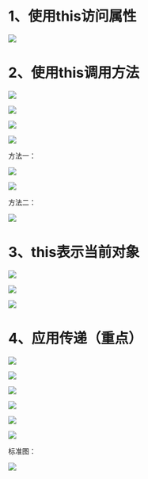 # 1、使用this访问属性

![](https://tcs.teambition.net/storage/3125aca143a91ee3268aec3ffd2ea39d82ec?Signature=eyJhbGciOiJIUzI1NiIsInR5cCI6IkpXVCJ9.eyJBcHBJRCI6IjU5Mzc3MGZmODM5NjMyMDAyZTAzNThmMSIsIl9hcHBJZCI6IjU5Mzc3MGZmODM5NjMyMDAyZTAzNThmMSIsIl9vcmdhbml6YXRpb25JZCI6IiIsImV4cCI6MTYyMjAzNjk4MiwiaWF0IjoxNjIxNDMyMTgyLCJyZXNvdXJjZSI6Ii9zdG9yYWdlLzMxMjVhY2ExNDNhOTFlZTMyNjhhZWMzZmZkMmVhMzlkODJlYyJ9.anch7DDN3KCEO9QnHAUni7LES57Suu-92FV995wB1fY&download=image.png "")



# 2、使用this调用方法

![](https://tcs.teambition.net/storage/3125bccb21715f29dc637cff35f7425a03e4?Signature=eyJhbGciOiJIUzI1NiIsInR5cCI6IkpXVCJ9.eyJBcHBJRCI6IjU5Mzc3MGZmODM5NjMyMDAyZTAzNThmMSIsIl9hcHBJZCI6IjU5Mzc3MGZmODM5NjMyMDAyZTAzNThmMSIsIl9vcmdhbml6YXRpb25JZCI6IiIsImV4cCI6MTYyMjAzNjk4MiwiaWF0IjoxNjIxNDMyMTgyLCJyZXNvdXJjZSI6Ii9zdG9yYWdlLzMxMjViY2NiMjE3MTVmMjlkYzYzN2NmZjM1Zjc0MjVhMDNlNCJ9.JkLBUiPAuedw49SvvAtye6fCqU3UpPrC4xlFCPt-OtI&download=image.png "")



![](https://tcs.teambition.net/storage/31258a68a1b1a2860a4eeb9987ee6b2ee827?Signature=eyJhbGciOiJIUzI1NiIsInR5cCI6IkpXVCJ9.eyJBcHBJRCI6IjU5Mzc3MGZmODM5NjMyMDAyZTAzNThmMSIsIl9hcHBJZCI6IjU5Mzc3MGZmODM5NjMyMDAyZTAzNThmMSIsIl9vcmdhbml6YXRpb25JZCI6IiIsImV4cCI6MTYyMjAzNjk4MiwiaWF0IjoxNjIxNDMyMTgyLCJyZXNvdXJjZSI6Ii9zdG9yYWdlLzMxMjU4YTY4YTFiMWEyODYwYTRlZWI5OTg3ZWU2YjJlZTgyNyJ9.IObKc-h8MtBEawe4GTQcmdkDqSt9iUWiqeWRNdVU71o&download=image.png "")

![](https://tcs.teambition.net/storage/31257b97aef3f1932e1554b811767aa6800d?Signature=eyJhbGciOiJIUzI1NiIsInR5cCI6IkpXVCJ9.eyJBcHBJRCI6IjU5Mzc3MGZmODM5NjMyMDAyZTAzNThmMSIsIl9hcHBJZCI6IjU5Mzc3MGZmODM5NjMyMDAyZTAzNThmMSIsIl9vcmdhbml6YXRpb25JZCI6IiIsImV4cCI6MTYyMjAzNjk4MiwiaWF0IjoxNjIxNDMyMTgyLCJyZXNvdXJjZSI6Ii9zdG9yYWdlLzMxMjU3Yjk3YWVmM2YxOTMyZTE1NTRiODExNzY3YWE2ODAwZCJ9.UJbrbYkJHQUaF3kLUBs6SouYjZZK0UTpSeWWAEEQEo0&download=image.png "")



![](https://tcs.teambition.net/storage/312533a38c1ac9f675a28714d47a19458987?Signature=eyJhbGciOiJIUzI1NiIsInR5cCI6IkpXVCJ9.eyJBcHBJRCI6IjU5Mzc3MGZmODM5NjMyMDAyZTAzNThmMSIsIl9hcHBJZCI6IjU5Mzc3MGZmODM5NjMyMDAyZTAzNThmMSIsIl9vcmdhbml6YXRpb25JZCI6IiIsImV4cCI6MTYyMjAzNjk4MiwiaWF0IjoxNjIxNDMyMTgyLCJyZXNvdXJjZSI6Ii9zdG9yYWdlLzMxMjUzM2EzOGMxYWM5ZjY3NWEyODcxNGQ0N2ExOTQ1ODk4NyJ9.AK45HOg1uPCJVPNLNPo6wqUsfPq-Uj9LLSSOOWn9gJ4&download=image.png "")

方法一：

![](https://tcs.teambition.net/storage/3125519efa395d3b7335ae97dc9d24c2b5d7?Signature=eyJhbGciOiJIUzI1NiIsInR5cCI6IkpXVCJ9.eyJBcHBJRCI6IjU5Mzc3MGZmODM5NjMyMDAyZTAzNThmMSIsIl9hcHBJZCI6IjU5Mzc3MGZmODM5NjMyMDAyZTAzNThmMSIsIl9vcmdhbml6YXRpb25JZCI6IiIsImV4cCI6MTYyMjAzNjk4MiwiaWF0IjoxNjIxNDMyMTgyLCJyZXNvdXJjZSI6Ii9zdG9yYWdlLzMxMjU1MTllZmEzOTVkM2I3MzM1YWU5N2RjOWQyNGMyYjVkNyJ9.msU77TK73ye1l7rUnrLDsOlsjXwJSA7DGyCaycdHdME&download=image.png "")

![](https://tcs.teambition.net/storage/3125febcd7c12834f671de5d9deb3740b107?Signature=eyJhbGciOiJIUzI1NiIsInR5cCI6IkpXVCJ9.eyJBcHBJRCI6IjU5Mzc3MGZmODM5NjMyMDAyZTAzNThmMSIsIl9hcHBJZCI6IjU5Mzc3MGZmODM5NjMyMDAyZTAzNThmMSIsIl9vcmdhbml6YXRpb25JZCI6IiIsImV4cCI6MTYyMjAzNjk4MiwiaWF0IjoxNjIxNDMyMTgyLCJyZXNvdXJjZSI6Ii9zdG9yYWdlLzMxMjVmZWJjZDdjMTI4MzRmNjcxZGU1ZDlkZWIzNzQwYjEwNyJ9.om_x51AsRzyuiCUPdaIxmtIEHMn3ErxngsGkHR23-7s&download=image.png "")



方法二：

![](https://tcs.teambition.net/storage/3125aec742b980d4bb0fdef4ad21f44d7b51?Signature=eyJhbGciOiJIUzI1NiIsInR5cCI6IkpXVCJ9.eyJBcHBJRCI6IjU5Mzc3MGZmODM5NjMyMDAyZTAzNThmMSIsIl9hcHBJZCI6IjU5Mzc3MGZmODM5NjMyMDAyZTAzNThmMSIsIl9vcmdhbml6YXRpb25JZCI6IiIsImV4cCI6MTYyMjAzNjk4MiwiaWF0IjoxNjIxNDMyMTgyLCJyZXNvdXJjZSI6Ii9zdG9yYWdlLzMxMjVhZWM3NDJiOTgwZDRiYjBmZGVmNGFkMjFmNDRkN2I1MSJ9.hQfHtQqEh5ZP7sMSFEUZtfnkCS6cgu5dzNTxQ5UTGgc&download=image.png "")





# 3、this表示当前对象

![](https://tcs.teambition.net/storage/312592622be492e69e033eb51036e0ff8bd7?Signature=eyJhbGciOiJIUzI1NiIsInR5cCI6IkpXVCJ9.eyJBcHBJRCI6IjU5Mzc3MGZmODM5NjMyMDAyZTAzNThmMSIsIl9hcHBJZCI6IjU5Mzc3MGZmODM5NjMyMDAyZTAzNThmMSIsIl9vcmdhbml6YXRpb25JZCI6IiIsImV4cCI6MTYyMjAzNjk4MiwiaWF0IjoxNjIxNDMyMTgyLCJyZXNvdXJjZSI6Ii9zdG9yYWdlLzMxMjU5MjYyMmJlNDkyZTY5ZTAzM2ViNTEwMzZlMGZmOGJkNyJ9.OEGOWB5ZKG5Mn1QPcSTo3TLiddNAMMU-CNs68DO2Ky0&download=image.png "")

![](https://tcs.teambition.net/storage/31256041b144b57d38c0d140e162976ab307?Signature=eyJhbGciOiJIUzI1NiIsInR5cCI6IkpXVCJ9.eyJBcHBJRCI6IjU5Mzc3MGZmODM5NjMyMDAyZTAzNThmMSIsIl9hcHBJZCI6IjU5Mzc3MGZmODM5NjMyMDAyZTAzNThmMSIsIl9vcmdhbml6YXRpb25JZCI6IiIsImV4cCI6MTYyMjAzNjk4MiwiaWF0IjoxNjIxNDMyMTgyLCJyZXNvdXJjZSI6Ii9zdG9yYWdlLzMxMjU2MDQxYjE0NGI1N2QzOGMwZDE0MGUxNjI5NzZhYjMwNyJ9.Zduu5OSVKqrPRv8RGvW9z1C_Zu0m0TZTKa5V1bSd3xU&download=image.png "")



![](https://tcs.teambition.net/storage/3125f1d04e3530196509fe1edb7dce71df5b?Signature=eyJhbGciOiJIUzI1NiIsInR5cCI6IkpXVCJ9.eyJBcHBJRCI6IjU5Mzc3MGZmODM5NjMyMDAyZTAzNThmMSIsIl9hcHBJZCI6IjU5Mzc3MGZmODM5NjMyMDAyZTAzNThmMSIsIl9vcmdhbml6YXRpb25JZCI6IiIsImV4cCI6MTYyMjAzNjk4MiwiaWF0IjoxNjIxNDMyMTgyLCJyZXNvdXJjZSI6Ii9zdG9yYWdlLzMxMjVmMWQwNGUzNTMwMTk2NTA5ZmUxZWRiN2RjZTcxZGY1YiJ9.O-jZ_MhdhWEYrKE7FAm7WvUTULcViY4eQv2_FwfNwrM&download=image.png "")





# 4、应用传递（重点）



![](https://tcs.teambition.net/storage/312518e08e9cb54ea051d1fd6b8cbacd9724?Signature=eyJhbGciOiJIUzI1NiIsInR5cCI6IkpXVCJ9.eyJBcHBJRCI6IjU5Mzc3MGZmODM5NjMyMDAyZTAzNThmMSIsIl9hcHBJZCI6IjU5Mzc3MGZmODM5NjMyMDAyZTAzNThmMSIsIl9vcmdhbml6YXRpb25JZCI6IiIsImV4cCI6MTYyMjAzNjk4MiwiaWF0IjoxNjIxNDMyMTgyLCJyZXNvdXJjZSI6Ii9zdG9yYWdlLzMxMjUxOGUwOGU5Y2I1NGVhMDUxZDFmZDZiOGNiYWNkOTcyNCJ9.fPV82PsvCZIEtlsgiCqTFzN1p3ZxS2vNsCnI04Te9qo&download=image.png "")

![](https://tcs.teambition.net/storage/31258ad3cdc827d56ff3961d37abcc8c2d43?Signature=eyJhbGciOiJIUzI1NiIsInR5cCI6IkpXVCJ9.eyJBcHBJRCI6IjU5Mzc3MGZmODM5NjMyMDAyZTAzNThmMSIsIl9hcHBJZCI6IjU5Mzc3MGZmODM5NjMyMDAyZTAzNThmMSIsIl9vcmdhbml6YXRpb25JZCI6IiIsImV4cCI6MTYyMjAzNjk4MiwiaWF0IjoxNjIxNDMyMTgyLCJyZXNvdXJjZSI6Ii9zdG9yYWdlLzMxMjU4YWQzY2RjODI3ZDU2ZmYzOTYxZDM3YWJjYzhjMmQ0MyJ9.0n4bSEHtzvAAkBqHUVOWrUEJIkrQXCA72yXSuIUNhyg&download=image.png "")





![](https://tcs.teambition.net/storage/3125b4d74156610481e61cf2799c5c31867e?Signature=eyJhbGciOiJIUzI1NiIsInR5cCI6IkpXVCJ9.eyJBcHBJRCI6IjU5Mzc3MGZmODM5NjMyMDAyZTAzNThmMSIsIl9hcHBJZCI6IjU5Mzc3MGZmODM5NjMyMDAyZTAzNThmMSIsIl9vcmdhbml6YXRpb25JZCI6IiIsImV4cCI6MTYyMjAzNjk4MiwiaWF0IjoxNjIxNDMyMTgyLCJyZXNvdXJjZSI6Ii9zdG9yYWdlLzMxMjViNGQ3NDE1NjYxMDQ4MWU2MWNmMjc5OWM1YzMxODY3ZSJ9.kaTEVLmWQ7m-V318Myut31e0CHMNxNXMrymb6QwOnjE&download=image.png "")

![](https://tcs.teambition.net/storage/3125626a545888f3c9ce00594fb26c9c5b54?Signature=eyJhbGciOiJIUzI1NiIsInR5cCI6IkpXVCJ9.eyJBcHBJRCI6IjU5Mzc3MGZmODM5NjMyMDAyZTAzNThmMSIsIl9hcHBJZCI6IjU5Mzc3MGZmODM5NjMyMDAyZTAzNThmMSIsIl9vcmdhbml6YXRpb25JZCI6IiIsImV4cCI6MTYyMjAzNjk4MiwiaWF0IjoxNjIxNDMyMTgyLCJyZXNvdXJjZSI6Ii9zdG9yYWdlLzMxMjU2MjZhNTQ1ODg4ZjNjOWNlMDA1OTRmYjI2YzljNWI1NCJ9.S59ANpzuvVDSODmKSE1CDKFTNRmdcQtQ7IdrVuFpMPU&download=image.png "")





![](https://tcs.teambition.net/storage/31250cf700576b0dff2342e43d610b54810e?Signature=eyJhbGciOiJIUzI1NiIsInR5cCI6IkpXVCJ9.eyJBcHBJRCI6IjU5Mzc3MGZmODM5NjMyMDAyZTAzNThmMSIsIl9hcHBJZCI6IjU5Mzc3MGZmODM5NjMyMDAyZTAzNThmMSIsIl9vcmdhbml6YXRpb25JZCI6IiIsImV4cCI6MTYyMjAzNjk4MiwiaWF0IjoxNjIxNDMyMTgyLCJyZXNvdXJjZSI6Ii9zdG9yYWdlLzMxMjUwY2Y3MDA1NzZiMGRmZjIzNDJlNDNkNjEwYjU0ODEwZSJ9.AqXuq_n2slAmDMpdOqR-AbWKfmHhJdLKJlLijq4Ylvo&download=image.png "")

![](https://tcs.teambition.net/storage/31257ea57115cc8fdbbc0a545f9764adc242?Signature=eyJhbGciOiJIUzI1NiIsInR5cCI6IkpXVCJ9.eyJBcHBJRCI6IjU5Mzc3MGZmODM5NjMyMDAyZTAzNThmMSIsIl9hcHBJZCI6IjU5Mzc3MGZmODM5NjMyMDAyZTAzNThmMSIsIl9vcmdhbml6YXRpb25JZCI6IiIsImV4cCI6MTYyMjAzNjk4MiwiaWF0IjoxNjIxNDMyMTgyLCJyZXNvdXJjZSI6Ii9zdG9yYWdlLzMxMjU3ZWE1NzExNWNjOGZkYmJjMGE1NDVmOTc2NGFkYzI0MiJ9.Y8bLRpaUvTse7Hi1NdiSHk8BhXLQSRp7GtfUkWRCBHQ&download=image.png "")



标准图：

![](https://tcs.teambition.net/storage/31256c24a4b080bcbbfbe36d56b70cfad829?Signature=eyJhbGciOiJIUzI1NiIsInR5cCI6IkpXVCJ9.eyJBcHBJRCI6IjU5Mzc3MGZmODM5NjMyMDAyZTAzNThmMSIsIl9hcHBJZCI6IjU5Mzc3MGZmODM5NjMyMDAyZTAzNThmMSIsIl9vcmdhbml6YXRpb25JZCI6IiIsImV4cCI6MTYyMjAzNjk4MiwiaWF0IjoxNjIxNDMyMTgyLCJyZXNvdXJjZSI6Ii9zdG9yYWdlLzMxMjU2YzI0YTRiMDgwYmNiYmZiZTM2ZDU2YjcwY2ZhZDgyOSJ9.ePFLLxgcDYVZ3kmF62GCFWyXgRzBqni4Z0ALUYJtKU0&download=image.png "")





















































